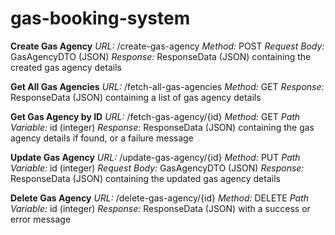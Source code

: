 # gas-booking-system

**Create Gas Agency**
*URL:* /create-gas-agency
*Method:* POST
*Request Body:* GasAgencyDTO (JSON)
*Response:* ResponseData (JSON) containing the created gas agency details

**Get All Gas Agencies**
*URL:* /fetch-all-gas-agencies
*Method:* GET
*Response:* ResponseData (JSON) containing a list of gas agency details

**Get Gas Agency by ID**
*URL:* /fetch-gas-agency/{id}
*Method:* GET
*Path Variable:* id (integer)
*Response:* ResponseData (JSON) containing the gas agency details if found, or a failure message

**Update Gas Agency**
*URL:* /update-gas-agency/{id}
*Method:* PUT
*Path Variable:* id (integer)
*Request Body:* GasAgencyDTO (JSON)
*Response:* ResponseData (JSON) containing the updated gas agency details

**Delete Gas Agency**
*URL:* /delete-gas-agency/{id}
*Method:* DELETE
*Path Variable:* id (integer)
*Response:* ResponseData (JSON) with a success or error message
